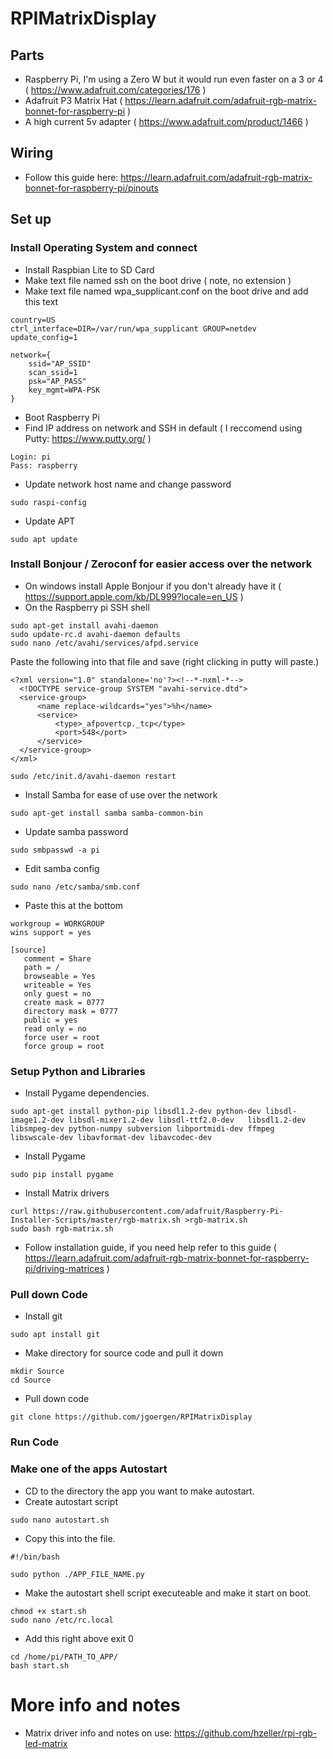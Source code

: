 # RPIMatrixDisplay

## Parts
* Raspberry Pi, I'm using a Zero W but it would run even faster on a 3 or 4 ( https://www.adafruit.com/categories/176 )
* Adafruit P3 Matrix Hat ( https://learn.adafruit.com/adafruit-rgb-matrix-bonnet-for-raspberry-pi )
* A high current 5v adapter ( https://www.adafruit.com/product/1466 )

## Wiring
* Follow this guide here: https://learn.adafruit.com/adafruit-rgb-matrix-bonnet-for-raspberry-pi/pinouts

## Set up

### Install Operating System and connect
* Install Raspbian Lite to SD Card
* Make text file named ssh on the boot drive ( note, no extension ) 
* Make text file named wpa_supplicant.conf on the boot drive and add this text

```
country=US
ctrl_interface=DIR=/var/run/wpa_supplicant GROUP=netdev
update_config=1

network={
    ssid="AP_SSID"
    scan_ssid=1
    psk="AP_PASS"
    key_mgmt=WPA-PSK
}
```
* Boot Raspberry Pi
* Find IP address on network and SSH in default ( I reccomend using Putty: https://www.putty.org/ )
```
Login: pi
Pass: raspberry
```
* Update network host name and change password
```
sudo raspi-config
```
* Update APT
```
sudo apt update
```
### Install Bonjour / Zeroconf for easier access over the network
* On windows install Apple Bonjour if you don't already have it
( https://support.apple.com/kb/DL999?locale=en_US )
* On the Raspberry pi SSH shell
```
sudo apt-get install avahi-daemon
sudo update-rc.d avahi-daemon defaults
sudo nano /etc/avahi/services/afpd.service
```
Paste the following into that file and save (right clicking in putty will paste.)
```
<?xml version="1.0" standalone='no'?><!--*-nxml-*-->
  <!DOCTYPE service-group SYSTEM "avahi-service.dtd">
  <service-group>
      <name replace-wildcards="yes">%h</name>
      <service>
          <type>_afpovertcp._tcp</type>
          <port>548</port>
      </service>
  </service-group>
</xml>
```
```
sudo /etc/init.d/avahi-daemon restart
```
* Install Samba for ease of use over the network
```
sudo apt-get install samba samba-common-bin
```
* Update samba password
```
sudo smbpasswd -a pi
```
* Edit samba config 
```
sudo nano /etc/samba/smb.conf
```
* Paste this at the bottom
```
workgroup = WORKGROUP
wins support = yes

[source]
   comment = Share
   path = /
   browseable = Yes
   writeable = Yes
   only guest = no
   create mask = 0777
   directory mask = 0777
   public = yes
   read only = no
   force user = root
   force group = root
```

### Setup Python and Libraries
* Install Pygame dependencies.
```
sudo apt-get install python-pip libsdl1.2-dev python-dev libsdl-image1.2-dev libsdl-mixer1.2-dev libsdl-ttf2.0-dev   libsdl1.2-dev libsmpeg-dev python-numpy subversion libportmidi-dev ffmpeg libswscale-dev libavformat-dev libavcodec-dev 
```
* Install Pygame
```
sudo pip install pygame
```
* Install Matrix drivers
```
curl https://raw.githubusercontent.com/adafruit/Raspberry-Pi-Installer-Scripts/master/rgb-matrix.sh >rgb-matrix.sh
sudo bash rgb-matrix.sh
```
* Follow installation guide, if you need help refer to this guide ( https://learn.adafruit.com/adafruit-rgb-matrix-bonnet-for-raspberry-pi/driving-matrices )

### Pull down Code
* Install git
```
sudo apt install git
```
* Make directory for source code and pull it down
```
mkdir Source
cd Source
```
* Pull down code
``` 
git clone https://github.com/jgoergen/RPIMatrixDisplay
```


### Run Code



### Make one of the apps Autostart
* CD to the directory the app you want to make autostart.
* Create autostart script
```
sudo nano autostart.sh
```
* Copy this into the file.
```
#!/bin/bash

sudo python ./APP_FILE_NAME.py
```
* Make the autostart shell script executeable and make it start on boot.
```
chmod +x start.sh
sudo nano /etc/rc.local
```
* Add this right above exit 0
```
cd /home/pi/PATH_TO_APP/
bash start.sh
```

# More info and notes
* Matrix driver info and notes on use: https://github.com/hzeller/rpi-rgb-led-matrix